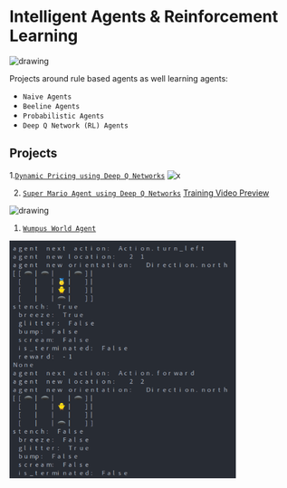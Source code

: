 # Intelligent Agents & Reinforcement Learning

<img src="https://user-images.githubusercontent.com/15806078/153222406-af5ce6f0-4696-4a24-a683-46ad4939170c.gif" alt="drawing" width="400"/>

Projects around rule based agents as well learning agents:

- `Naive Agents`
- `Beeline Agents`
- `Probabilistic Agents`
- `Deep Q Network (RL) Agents`

## Projects

1.[`Dynamic Pricing using Deep Q Networks`](/pricing/dqn_pricing.ipynb)
![x](https://github.com/lejinvarghese/reinforcement_learning/blob/main/pricing/sim.gif?raw=true)

2. [`Super Mario Agent using Deep Q Networks`](/projects/mario/readme.md)
[Training Video Preview](https://drive.google.com/file/d/16FDkwufkFXJ3nz3HovG1C0GR6MV4uCH1/preview)

<img src="https://www.freeiconspng.com/thumbs/mario/-mario-super-transparent-background-0.png" alt="drawing" width="200"/>


1. [`Wumpus World Agent`](/assignments/assignment_3/)
<img src="/assignments/assignment_2/assets/screenshot_1.png" alt="drawing" width="400"/>